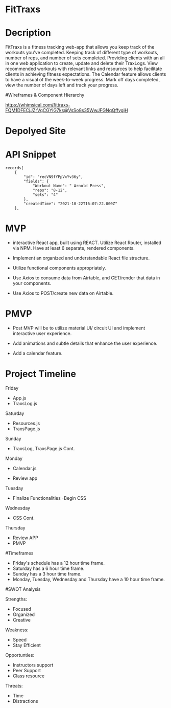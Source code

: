# FitTraxs

# Decription

FitTraxs is a fitness tracking web-app that allows you keep track of the workouts you've completed. Keeping track of different type of workouts, number of reps, and number of sets completed. Providing clients with an all in one web application to create, update and delete their TraxLogs. View recommended workouts with relevant links and resources to help facilitate clients in achieving fitness expectations. The Calendar feature allows clients to have a visual of the week-to-week progress. Mark off days completed, view the number of days left and track your progress.

#Wireframes & Component Hierarchy

https://whimsical.com/fittraxs-FQM1DFECjJZrVqCGYiG7ks@VsSo8s35WwJFGNqQffvgjH

# Depolyed Site

# API Snippet

    records[
        {
            "id": "recVN9fYPpVxYv36y",
            "fields": {
                "Workout Name": " Arnold Press",
                "reps": "8-12",
                "sets": "4"
            },
            "createdTime": "2021-10-22T16:07:22.000Z"
        },

# MVP

- interactive React app, built using REACT. Utilize React Router,
  installed via NPM. Have at least 6 separate, rendered components.

- Implement an organized and understandable React file structure.

- Utilize functional components appropriately.

- Use Axios to consume data from Airtable, and GET/render that data in your components.

- Use Axios to POST/create new data on Airtable.

# PMVP

- Post MVP will be to utilize material UI/ circuit UI and implement interactive user experience.

- Add animations and subtle details that enhance the user experience.

- Add a calendar feature.

# Project Timeline

Friday

- App.js
- TraxsLog.js

Saturday

- Resources.js
- TraxsPage.js

Sunday

- TraxsLog, TraxsPage.js Cont.

Monday

- Calendar.js

- Review app

Tuesday

- Finalize Functionalities
  -Begin CSS

Wednesday

- CSS Cont.

Thursday

- Review APP
- PMVP

#Timeframes

- Friday's schedule has a 12 hour time frame.
- Saturday has a 6 hour time frame.
- Sunday has a 3 hour time frame.
- Monday, Tuesday, Wednesday and Thursday have a 10 hour time frame.

#SWOT Analysis

Strengths:

- Focused
- Organized
- Creative

Weakness:

- Speed
- Stay Efficient

Opportunties:

- Instructors support
- Peer Support
- Class resource

Threats:

- Time
- Distractions
